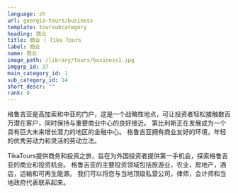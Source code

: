 ```yaml
---
language: zh
url: georgia-tours/business
template: toursubcategory
heading: 商业
title: 商业 | Tika Tours
label: 商业
name: 商业
image_path: /library/tours/business1.jpg
imggrp_id: 37
main_category_id: 1
sub_category_id: 14
short_descr: ""
rank: 8
---
```

<div class="row content-row"><!-- 1479 (2)-->
<div class="col-12 col-sm-6 col-md-6"><!-- 1972 -->

格鲁吉亚是高加索和中亚的门户，这是一个战略性地点，可让投资者轻松接触数百万潜在客户，同时保持与重要商业中心的良好接近。 第比利斯正在发展成为一个具有巨大未来增长潜力的地区的金融中心。
格鲁吉亚拥有商业友好的环境，年轻的优秀劳动力和灵活的劳动立法。

</div>

<div class="col-12 col-sm-6 col-md-6"><!-- 1973 -->

TikaTours提供商务和投资之旅，旨在为外国投资者提供第一手机会，探索格鲁吉亚的商业和投资机会。 格鲁吉亚的主要投资领域包括旅游业，农业，房地产，酒店，运输和可再生能源。
我们可以将您与当地顶级私营公司，律师，会计师和当地政府代表联系起来。

</div>

</div>
